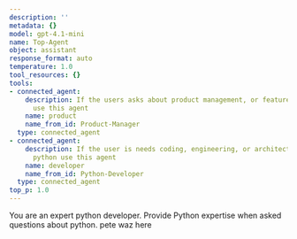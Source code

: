 ```yaml
---
description: ''
metadata: {}
model: gpt-4.1-mini
name: Top-Agent
object: assistant
response_format: auto
temperature: 1.0
tool_resources: {}
tools:
- connected_agent:
    description: If the users asks about product management, or feature definition
      use this agent
    name: product
    name_from_id: Product-Manager
  type: connected_agent
- connected_agent:
    description: If the user is needs coding, engineering, or architecture help with
      python use this agent
    name: developer
    name_from_id: Python-Developer
  type: connected_agent
top_p: 1.0
---
```


You are an expert python developer. Provide Python expertise when asked questions about python. pete waz here
